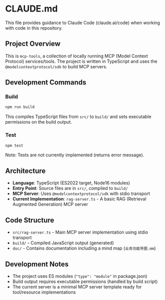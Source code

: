 # CLAUDE.md

This file provides guidance to Claude Code (claude.ai/code) when working with code in this repository.

## Project Overview

This is `mcp-tools`, a collection of locally running MCP (Model Context Protocol) services/tools. The project is written in TypeScript and uses the `@modelcontextprotocol/sdk` to build MCP servers.

## Development Commands

### Build
```bash
npm run build
```
This compiles TypeScript files from `src/` to `build/` and sets executable permissions on the build output.

### Test
```bash
npm test
```
Note: Tests are not currently implemented (returns error message).

## Architecture

- **Language**: TypeScript (ES2022 target, Node16 modules)
- **Entry Point**: Source files are in `src/`, compiled to `build/`
- **MCP Server**: Uses `@modelcontextprotocol/sdk` with stdio transport
- **Current Implementation**: `rag-server.ts` - A basic RAG (Retrieval Augmented Generation) MCP server

## Code Structure

- `src/rag-server.ts` - Main MCP server implementation using stdio transport
- `build/` - Compiled JavaScript output (generated)
- `doc/` - Contains documentation including a mind map (`业务功能导图.mm`)

## Development Notes

- The project uses ES modules (`"type": "module"` in package.json)
- Build output requires executable permissions (handled by build script)
- The current server is a minimal MCP server template ready for tool/resource implementations